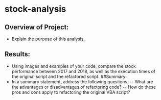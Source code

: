 # stock-analysis
## Overview of Project: 
- Explain the purpose of this analysis.
## Results: 
- Using images and examples of your code, compare the stock performance between 2017 and 2018, as well as the execution times of the original script and the refactored script.
##Summary: 
- In a summary statement, address the following questions.
-- What are the advantages or disadvantages of refactoring code?
-- How do these pros and cons apply to refactoring the original VBA script?
